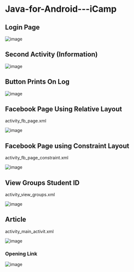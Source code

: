 # Java-for-Android---iCamp
## Login Page
![image](https://user-images.githubusercontent.com/43723626/131266572-4e2c8db5-6732-4afd-979e-9fc04c5cea19.png)

## Second Activity (Information)
![image](https://user-images.githubusercontent.com/43723626/131266587-c0d93313-f49f-4e77-841e-4b093dca3b80.png)

## Button Prints On Log
![image](https://user-images.githubusercontent.com/43723626/131266594-26c0aae1-d1e8-4422-bac6-52851fd4656a.png)

## Facebook Page Using Relative Layout
activity_fb_page.xml

![image](https://user-images.githubusercontent.com/43723626/131111294-4b93efa7-92bb-4225-bc31-cad5211883ed.png)

## Facebook Page using Constraint Layout
activity_fb_page_constraint.xml

![image](https://user-images.githubusercontent.com/43723626/131111283-b3e435d3-4c2c-4272-9f61-ebf334896b6c.png)

## View Groups Student ID
activity_view_groups.xml

![image](https://user-images.githubusercontent.com/43723626/131111251-58ee179e-790e-4157-85b9-cb75d335a903.png)

## Article
activity_main_activit.xml

![image](https://user-images.githubusercontent.com/43723626/131111241-015fc54f-b82d-46b3-9c58-336a476b9bd7.png)

### Opening Link 

![image](https://user-images.githubusercontent.com/43723626/131111224-2b8cb904-d99e-4455-9540-08697373f6e0.png)
